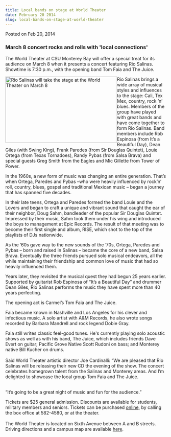 ```yaml
---
title: Local bands on stage at World Theater
date: February 20 2014
slug: local-bands-on-stage-at-world-theater
---
```





<span class="date">Posted on Feb 20, 2014    </span>
<h3>March 8 concert rocks and rolls with &apos;local connections&apos;</h3>
<p>The World Theater at CSU Monterey Bay will offer a special treat
for its audience on March 8 when it presents a concert featuring
Rio Salinas. Showtime is 7:30 p.m., with the opening band Tom Faia
and The Juice.</p>
<p><img alt="Rio Salinas will take the stage at the World Theater on March 8" src="http://news.csumb.edu/sites/default/files/65/attachments/news/images/rio_salinas.jpg" style="float:left; width:350px; height:207px">Rio Salinas brings
a wide array of musical styles and influences to the stage: Cali,
Tex Mex, country, rock &#x2019;n&#x2019; blues. Members of the group have played
with great bands and have come together to form Rio Salinas. Band
members include Rob Espinosa (from It&#x2019;s a Beautiful Day), Dean
Giles (with Swing King), Frank Paredes (from Sir Douglas Quintet),
Louie Ortega (from Texas Tornadoes), Randy Pybas (from Salsa Brava)
and special guests Greg Smith from the Eagles and Mic Gillette from
Tower of Power.</img></p>
<p>In the 1960s, a new form of music was changing an entire
generation. That&#x2019;s when Ortega, Paredes and Pybas &#x2013;who were heavily
influenced by rock&#x2019;n&#x2019; roll, country, blues, gospel and traditional
Mexican music &#x2013; began a journey that has spanned five decades.</p>
<p>In their late teens, Ortega and Paredes formed the band Louie
and the Lovers and began to craft a unique and vibrant sound that
caught the ear of their neighbor, Doug Sahm, bandleader of the
popular Sir Douglas Quintet. Impressed by their music, Sahm took
them under his wing and introduced the boys to management at Epic
Records. The result of that meeting was to become their first
single and album, RISE, which shot to the top of the playlists of
DJs nationwide.</p>
<p>As the &#x2019;60s gave way to the new sounds of the &#x2019;70s, Ortega,
Paredes and Pybas &#x2013; born and raised in Salinas &#x2013; became the core of
a new band, Salsa Brava. Eventually the three friends pursued solo
musical endeavors, all the while maintaining their friendship and
common love of music that had so heavily influenced them.</p>
<p>Years later, they revisited the musical quest they had begun 25
years earlier. Supported by guitarist Rob Espinosa of &#x201C;It&#x2019;s a
Beautiful Day&#x201D; and drummer Dean Giles, Rio Salinas performs the
music they have spent more than 40 years perfecting.</p>
<p>The opening act is Carmel&#x2019;s Tom Faia and The Juice.</p>
<p>Faia became known in Nashville and Los Angeles for his clever
and infectious music. A solo artist with A&amp;M Records, he also
wrote songs recorded by Barbara Mandrell and rock legend Dobie
Gray.</p>
<p>Faia still writes classic feel-good tunes. He&apos;s currently
playing solo acoustic shows as well as with his band, The Juice,
which includes friends Dave Evert on guitar; Pacific Grove Native
Scott Rudoni on bass; and Monterey native Bill Kucher on
drums.<br>
<br>
Said World Theater artistic director Joe Cardinalli: &#x201C;We are
pleased that Rio Salinas will be releasing their new CD the evening
of the show. The concert celebrates homegrown talent from the
Salinas and Monterey areas. And I&#x2019;m delighted to showcase the local
group Tom Faia and The Juice.</br></br></p>
<p>&#x201C;It&#x2019;s going to be a great night of music and fun for the
audience.&#x201D;</p>
<p>Tickets are $25 general admission. Discounts are available for
students, military members and seniors. Tickets can be purchased
<a href="http://csumb.edu/worldtheater" rel="nofollow">online</a>,
by calling the box office at 582-4580, or at the theater.<br>
<br>
The World Theater is located on Sixth Avenue between A and B
streets. Driving directions and a campus map are available <a href="http://csumb.edu/maps" rel="nofollow">here</a>.</br></br></p>

